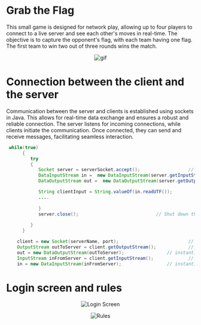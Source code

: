 # Grab the Flag
This small game is designed for network play, allowing up to four players to connect to a live server and see each other's moves in real-time. The objective is to capture the opponent's flag, with each team having one flag. The first team to win two out of three rounds wins the match.
<p align="center">
     <img src="https://github.com/rosibeluseda/Grab_the_Flag/assets/145386489/cbc9fae2-f233-4575-8771-ed9e0615e1b7" alt="gif">
</p>

# Connection between the client and the server
Communication between the server and clients is established using sockets in Java. This allows for real-time data exchange and ensures a robust and reliable connection. The server listens for incoming connections, while clients initiate the communication. Once connected, they can send and receive messages, facilitating seamless interaction.
```java
 while(true)
      {
         try
         {
            Socket server = serverSocket.accept();					// Wait for a connection from the client
            DataInputStream in =  new DataInputStream(server.getInputStream()); 	// Get the data from the client          
            DataOutputStream out =  new DataOutputStream(server.getOutputStream());	// Prepare the object for returning data to the client

            String clientInput = String.valueOf(in.readUTF());				//Read the instruction of the client									
            ....
	
            }
            server.close();								// Shut down the server
         
         }
      }
```
```java
 	client = new Socket(serverName, port);							// instantiate the socket to connect to server
	OutputStream outToServer = client.getOutputStream();			// initialize the output stream
	out = new DataOutputStream(outToServer);				// instantiate the data output stream
	InputStream inFromServer = client.getInputStream(); 			// initialize the input stream
	in = new DataInputStream(inFromServer);   				// instantiate the data input stream
```

# Login screen and rules
<p align="center">
     <img src="https://github.com/rosibeluseda/Grab_the_Flag/assets/145386489/0e1d96b2-0185-4107-9739-d42beb404204" alt="Login Screen">
</p>
<p align="center">
     <img src="https://github.com/rosibeluseda/Grab_the_Flag/assets/145386489/1554f9f8-b5e6-460a-8090-9da65dab9fcb" alt="Rules">
</p>


